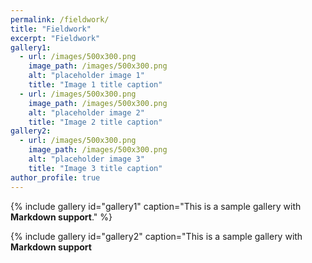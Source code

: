 ```yaml
---
permalink: /fieldwork/
title: "Fieldwork"
excerpt: "Fieldwork"
gallery1:
  - url: /images/500x300.png
    image_path: /images/500x300.png
    alt: "placeholder image 1"
    title: "Image 1 title caption"
  - url: /images/500x300.png
    image_path: /images/500x300.png
    alt: "placeholder image 2"
    title: "Image 2 title caption"
gallery2:
  - url: /images/500x300.png
    image_path: /images/500x300.png
    alt: "placeholder image 3"
    title: "Image 3 title caption"
author_profile: true
---
```



{% include gallery id="gallery1" caption="This is a sample gallery with **Markdown support**." %}

{% include gallery id="gallery2"  caption="This is a sample gallery with **Markdown support**
